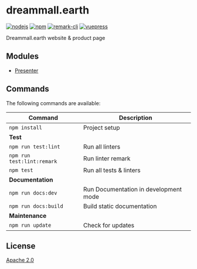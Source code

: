 # dreammall.earth
[![nodejs][badge-nodejs-img]][badge-nodejs-href]
[![npm][badge-npm-img]][badge-npm-href]
[![remark-cli][badge-remark-cli-img]][badge-remark-cli-href]
[![vuepress][badge-vuepress-img]][badge-vuepress-href]

Dreammall.earth website &amp; product page

## Modules

- [Presenter](presenter/README.md)

## Commands

The following commands are available:

| Command                    | Description                           |
|----------------------------|---------------------------------------|
| `npm install`              | Project setup                         |
| **Test**                   |                                       |
| `npm run test:lint`        | Run all linters                       |
| `npm run test:lint:remark` | Run linter remark                     |
| `npm test`                 | Run all tests & linters               |
| **Documentation**          |                                       |
| `npm run docs:dev`         | Run Documentation in development mode |
| `npm run docs:build`       | Build static documentation            |
| **Maintenance**            |                                       |
| `npm run update`           | Check for updates                     |

## License

[Apache 2.0](./LICENSE)

<!-- Badges -->
[badge-nodejs-img]: https://img.shields.io/badge/nodejs-%3E%3D20.5.0-blue
[badge-nodejs-href]:  https://nodejs.org/

[badge-npm-img]: https://img.shields.io/badge/npm-latest-blue
[badge-npm-href]: https://www.npmjs.com/package/npm

[badge-remark-cli-img]: https://img.shields.io/badge/dynamic/json?url=https%3A%2F%2Fraw.githubusercontent.com%2FIT4Change%2Fboilerplate-frontend%2Fmaster%2Fpackage.json&query=devDependencies%5B%27remark-cli%27%5D&label=remark-cli&color=yellow
[badge-remark-cli-href]: https://remark.js.org/

[badge-vuepress-img]: https://img.shields.io/badge/dynamic/json?url=https%3A%2F%2Fraw.githubusercontent.com%2FIT4Change%2Fboilerplate-frontend%2Fmaster%2Fpackage.json&query=devDependencies.vuepress&label=vuepress&color=orange
[badge-vuepress-href]: https://vuepress.vuejs.org/
